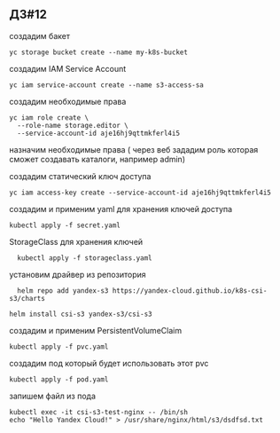 ## ДЗ#12

создадим бакет
```console
yc storage bucket create --name my-k8s-bucket
```
создадим IAM Service Account
```console
yc iam service-account create --name s3-access-sa
```
создадим необходимые права
```console
yc iam role create \
  --role-name storage.editor \
  --service-account-id aje16hj9qttmkferl4i5
```
  назначим необходимые права ( через веб зададим роль которая сможет создавать каталоги, например admin)

  создадим статический ключ доступа 
  ```console
  yc iam access-key create --service-account-id aje16hj9qttmkferl4i5
```

  создадим и применим yaml для хранения ключей доступа 
  ```console
  kubectl apply -f secret.yaml
```
  StorageClass для хранения ключей
```console
  kubectl apply -f storageclass.yaml
```
  установим драйвер из репозитория
```console
  helm repo add yandex-s3 https://yandex-cloud.github.io/k8s-csi-s3/charts

helm install csi-s3 yandex-s3/csi-s3
```
создадим и применим PersistentVolumeClaim 
```console
kubectl apply -f pvc.yaml
```
создадим под который будет использовать этот pvc
```console
kubectl apply -f pod.yaml
```
запишем файл из пода
```console
kubectl exec -it csi-s3-test-nginx -- /bin/sh
echo "Hello Yandex Cloud!" > /usr/share/nginx/html/s3/dsdfsd.txt 
```